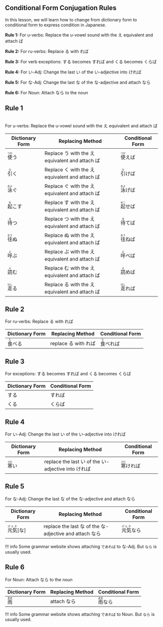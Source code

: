 
## Conditional Form Conjugation Rules 
In this lesson, we will learn how to change from dictionary form to conditional form to express condition in Japanese.<div class="card_left"><b>Rule 1:</b> For u-verbs: Replace the u-vowel sound with the え equivalent and attach ば

<b>Rule 2:</b> For ru-verbs: Replace る with れば

<b>Rule 3:</b> For verb exceptions: する becomes すれば and くる becomes くらば

<b>Rule 4:</b> For い-Adj:  Change the last い of the い-adjective into ければ

<b>Rule 5:</b> For な-Adj: Change the last な of the な-adjective and attach なら

<b>Rule 6:</b> For Noun: Attach なら to the noun</div>
## Rule 1 
<br>For u-verbs: Replace the u-vowel sound with the え equivalent and attach ば
 
| Dictionary Form| Replacing Method| Conditional Form
--- |--- |--- |
<ruby>使<rp>（</rp><rt>つか</rt><rp>）</rp></ruby>う |Replace う with the え equivalent and attach ば |<ruby>使<rp>（</rp><rt>つか</rt><rp>）</rp></ruby>えば |
<ruby>引<rp>（</rp><rt>ひ</rt><rp>）</rp></ruby>く |Replace く with the え equivalent and attach ば |<ruby>引<rp>（</rp><rt>ひ</rt><rp>）</rp></ruby>けば |
<ruby>泳<rp>（</rp><rt>およ</rt><rp>）</rp></ruby>ぐ |Replace ぐ with the え equivalent and attach ば |<ruby>泳<rp>（</rp><rt>およ</rt><rp>）</rp></ruby>げば |
<ruby>起<rp>（</rp><rt>お</rt><rp>）</rp></ruby>こす |Replace す with the え equivalent and attach ば |<ruby>起<rp>（</rp><rt>おこ</rt><rp>）</rp></ruby>せば |
<ruby>待<rp>（</rp><rt>ま</rt><rp>）</rp></ruby>つ |Replace つ with the え equivalent and attach ば |<ruby>待<rp>（</rp><rt>ま</rt><rp>）</rp></ruby>てば |
<ruby>往<rp>（</rp><rt>おう</rt><rp>）</rp></ruby>ぬ |Replace ぬ with the え equivalent and attach ば |<ruby>往<rp>（</rp><rt>おう</rt><rp>）</rp></ruby>ねば |
<ruby>呼<rp>（</rp><rt>よ</rt><rp>）</rp></ruby>ぶ |Replace ぶ with the え equivalent and attach ば |<ruby>呼<rp>（</rp><rt>よ</rt><rp>）</rp></ruby>べば |
<ruby>読<rp>（</rp><rt>よ</rt><rp>）</rp></ruby>む |Replace む with the え equivalent and attach ば |<ruby>読<rp>（</rp><rt>よ</rt><rp>）</rp></ruby>めば |
<ruby>走<rp>（</rp><rt>はし</rt><rp>）</rp></ruby>る |Replace る with the え equivalent and attach ば |<ruby>走<rp>（</rp><rt>はし</rt><rp>）</rp></ruby>れば |


## Rule 2 
For ru-verbs: Replace る with れば
 
| Dictionary Form| Replacing Method| Conditional Form
--- |--- |--- |
<ruby>食<rp>（</rp><rt>た</rt><rp>）</rp></ruby>べる |replace る with れば |<ruby>食<rp>（</rp><rt>た</rt><rp>）</rp></ruby>べれば |


## Rule 3 
For exceptions: する becomes すれば and くる becomes くらば
 
| Dictionary Form| Conditional Form
--- |--- |
する |すれば |
くる |くらば |


## Rule 4 
For い-Adj:  Change the last い of the い-adjective into ければ
 
| Dictionary Form| Replacing Method| Conditional Form
--- |--- |--- |
<ruby>寒<rp>（</rp><rt>さむ</rt><rp>）</rp></ruby>い |replace the last い of the い-adjective into ければ |<ruby>寒<rp>（</rp><rt>さむ</rt><rp>）</rp></ruby>ければ |


## Rule 5 
For な-Adj: Change the last な of the な-adjective and attach なら
 
| Dictionary Form| Replacing Method| Conditional Form
--- |--- |--- |
<ruby>元気<rp>（</rp><rt>げんき</rt><rp>）</rp></ruby>[な] |replace the last な of the な-adjective and attach なら |<ruby>元気<rp>（</rp><rt>げんき</rt><rp>）</rp></ruby>なら |


!!! info 
 	 Some grammar website shows attaching `であれば` to な-Adj. But `なら` is usually used.
## Rule 6 
For Noun: Attach なら to the noun
 
| Dictionary Form| Replacing Method| Conditional Form
--- |--- |--- |
<ruby>雨<rp>（</rp><rt>あめ</rt><rp>）</rp></ruby> |attach なら |<ruby>雨<rp>（</rp><rt>あめ</rt><rp>）</rp></ruby>なら |


!!! info 
 	 Some grammar website shows attaching `であれば` to Noun. But `なら` is usually used.